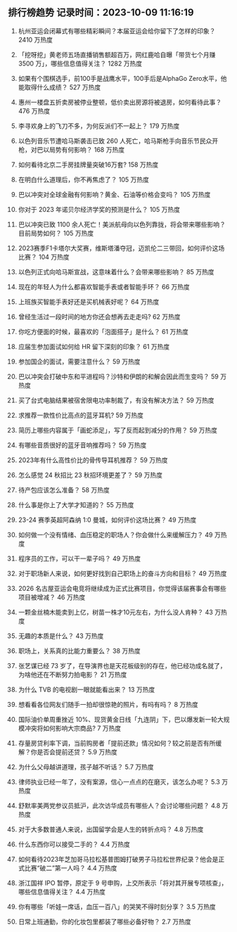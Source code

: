 
## 排行榜趋势 记录时间：2023-10-09 11:16:19
  
  1. 杭州亚运会闭幕式有哪些精彩瞬间？本届亚运会给你留下了怎样的印象？ 2410 万热度
    
  2. 「挖呀挖」黄老师五场直播销售额超百万，网红鹿哈自曝「带货七个月赚 3500 万」，哪些信息值得关注？ 1282 万热度
    
  3. 如果有个围棋选手，前100手是战鹰水平，100手后是AlphaGo Zero水平，他能取得什么成绩？ 527 万热度
    
  4. 惠州一楼盘五折卖房被停业整顿，低价卖出房源将被退房，如何看待此事？ 476 万热度
    
  5. 李寻欢身上的飞刀不多，为何反派们不一起上？ 179 万热度
    
  6. 以色列音乐节遭哈马斯袭击已致 260 人死亡，哈马斯枪手向音乐节民众开枪，对巴以局势有何影响？ 168 万热度
    
  7. 如何看待北京二手房挂牌量突破16万套? 158 万热度
    
  8. 在明白什么道理后，你不再焦虑了？ 105 万热度
    
  9. 巴以冲突对全球金融有何影响？黄金、石油等价格会变吗？ 105 万热度
    
  10. 你对于 2023 年诺贝尔经济学奖的预测是什么？ 105 万热度
    
  11. 巴以冲突已致 1100 余人死亡！美派航母向以色列靠拢，将会带来哪些影响？目前局势如何？ 105 万热度
    
  12. 2023赛季F1卡塔尔大奖赛，维斯塔潘夺冠，迈凯伦二三带回，如何评价这场比赛？ 104 万热度
    
  13. 以色列正式向哈马斯宣战，这意味着什么？会带来哪些影响？ 85 万热度
    
  14. 现在的年轻人为什么都喜欢智能手表或者智能手环？ 66 万热度
    
  15. 上班族买智能手表好还是买机械表好呢？ 64 万热度
    
  16. 曾经生活过一段时间的地方你还会想再去走走吗? 62 万热度
    
  17. 你吃方便面的时候，最喜欢的「泡面搭子」是什么？ 61 万热度
    
  18. 应届生参加面试如何给 HR 留下深刻的印象？ 61 万热度
    
  19. 参加国企的面试，需要注意什么？ 59 万热度
    
  20. 巴以冲突会打破中东和平进程吗？沙特和伊朗的和解会因此而生变吗？ 59 万热度
    
  21. 买了台式电脑结果被宿舍限电功率制裁了，有没有解决方法？ 59 万热度
    
  22. 求推荐一款性价比高点的蓝牙耳机? 59 万热度
    
  23. 简历上哪些内容属于「画蛇添足」，写了反而起到减分的作用？ 59 万热度
    
  24. 有哪些音质很好的蓝牙音响推荐吗？ 59 万热度
    
  25. 2023年有什么高性价比的骨传导耳机推荐？ 59 万热度
    
  26. 怎么感觉 24 秋招比 23 秋招环境更差了？ 59 万热度
    
  27. 待产包应该怎么准备？ 58 万热度
    
  28. 什么事是你上了大学才知道的？ 55 万热度
    
  29. 23-24 赛季英超阿森纳 1:0 曼城，如何评价这场比赛？ 49 万热度
    
  30. 如何做一个没有情绪、血压稳定的职场人？你会做什么来缓解压力？ 49 万热度
    
  31. 程序员的工作，可以干一辈子吗？ 49 万热度
    
  32. 对于职场新人来说，如何更好找到自己职场上的奋斗方向和目标？ 49 万热度
    
  33. 2026 名古屋亚运会电竞将继续成为正式比赛项目，你觉得该届赛事会有哪些项目被增减？ 46 万热度
    
  34. 一颗金丝楠木能卖到上亿，树苗一株才10元左右，为什么没人肯种？ 43 万热度
    
  35. 无趣的本质是什么？ 43 万热度
    
  36. 职场上，关系真的比能力重要么？ 38 万热度
    
  37. 张艺谋已经 73 岁了，在导演界也是天花板级别的存在，他已经功成名就了，为啥他还在不断努力拍电影？ 21 万热度
    
  38. 为什么 TVB 的电视剧一眼就能看出来？ 13 万热度
    
  39. 想看看各位网友们随手一拍却很惊艳的照片，有吗有吗？ 8 万热度
    
  40. 国际油价单周重挫近 10%、现货黄金日线「九连阴」下，巴以爆发新一轮大规模冲突将如何影响大宗商品? 7 万热度
    
  41. 存量房贷利率下调，当前购房者「提前还款」情况如何？较之前是否有所缓解？你是否会提前还贷？ 5.9 万热度
    
  42. 为什么父母越讲道理，孩子越不听话？ 5.7 万热度
    
  43. 律师执业已经一年了，没有案源，信心一点点的在磨灭，该怎么办呢？ 5.3 万热度
    
  44. 舒默率美两党参议员抵沪，此次访华成员有哪些人？会讨论哪些问题？ 4.8 万热度
    
  45. 对于大多数普通人来说，出国留学会是人生的转折点吗？ 4.8 万热度
    
  46. 什么东西你可以接受二手的？ 4.4 万热度
    
  47. 如何看待2023年芝加哥马拉松基普图姆打破男子马拉松世界纪录？他会是正式比赛“破二”第一人吗？ 4.4 万热度
    
  48. 浙江国祥 IPO 暂停，原定于 9 号申购，上交所表示「将对其开展专项核查」，哪些信息值得关注？ 4.4 万热度
    
  49. 你有哪些「听娃一席话，血压一百八」的哭笑不得时刻分享？ 3.5 万热度
    
  50. 日常上班通勤，你的化妆包里都装了哪些必备好物？ 2.7 万热度
    